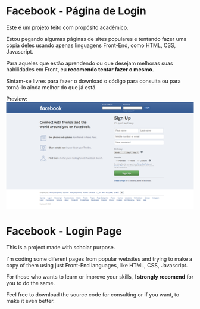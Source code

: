 

# Facebook - Página de Login

Este é um projeto feito com propósito acadêmico.

Estou pegando algumas páginas de sites populares e tentando fazer uma cópia deles usando apenas linguagens Front-End, como HTML, CSS, Javascript.

Para aqueles que estão aprendendo ou que desejam melhoras suas habilidades em Front, eu **recomendo tentar fazer o mesmo**.


Sintam-se livres para fazer o download o código para consulta ou para torná-lo ainda melhor do que já está.

Preview:
![Screenshot do Projeto](img/preview.png)



# Facebook - Login Page

This is a project made with scholar purpose.

I'm coding some diferent pages from popular websites and trying to make a copy of them using just Front-End languages, like HTML, CSS, Javascript.

For those who wants to learn or improve your skills, **I strongly recomend** for you to do the same.

Feel free to download the source code for consulting or if you want, to make it even better.

